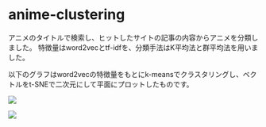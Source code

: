 # anime-clustering
アニメのタイトルで検索し、ヒットしたサイトの記事の内容からアニメを分類しました。
特徴量はword2vecとtf-idfを、分類手法はK平均法と群平均法を用いました。

以下のグラフはword2vecの特徴量をもとにk-meansでクラスタリングし、ベクトルをt-SNEで二次元にして平面にプロットしたものです。

![](https://raw.githubusercontent.com/hukuda222/anime-divide/master/all.png)

![](https://raw.githubusercontent.com/hukuda222/anime-divide/master/part.png)
